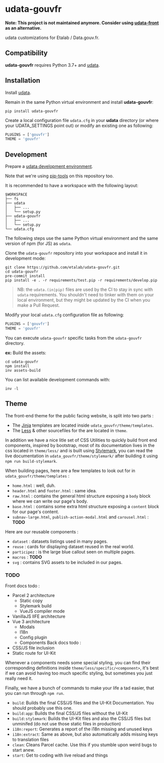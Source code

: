 # udata-gouvfr

**Note: This project is not maintained anymore. Consider using [udata-front](https://github.com/etalab/udata-front) as an alternative.**

udata customizations for Etalab / Data.gouv.fr.

## Compatibility

**udata-gouvfr** requires Python 3.7+ and [udata][].


## Installation

Install [udata][].

Remain in the same Python virtual environment
and install **udata-gouvfr**:

```shell
pip install udata-gouvfr
```

Create a local configuration file `udata.cfg` in your **udata** directory
(or where your UDATA_SETTINGS point out) or modify an existing one as following:

```python
PLUGINS = ['gouvfr']
THEME = 'gouvfr'
```

## Development

Prepare a [udata development environment][udata-develop].

Note that we're using [pip-tools][udata-deps] on this repository too.

It is recommended to have a workspace with the following layout:

```shell
$WORKSPACE
├── fs
├── udata
│   ├── ...
│   └── setup.py
├── udata-gouvfr
│   ├── ...
│   └── setup.py
└── udata.cfg
```

The following steps use the same Python virtual environment
and the same version of npm (for JS) as `udata`.

Clone the `udata-gouvfr` repository into your workspace
and install it in development mode:

```shell
git clone https://github.com/etalab/udata-gouvfr.git
cd udata-gouvfr
pre-commit install
pip install -e . -r requirements/test.pip -r requirements/develop.pip
```

> NB: the `udata.(in|pip)` files are used by the CI to stay in sync with `udata` requirements. You shouldn't need to tinker with them on your local environment, but they might be updated by the CI when you make a Pull Request.

Modify your local `udata.cfg` configuration file as following:

```python
PLUGINS = ['gouvfr']
THEME = 'gouvfr'
```

You can execute `udata-gouvfr` specific tasks from the `udata-gouvfr` directory.

**ex:** Build the assets:

```shell
cd udata-gouvfr
npm install
inv assets-build
```

You can list available development commands with:

```shell
inv -l
```


## Theme

The front-end theme for the public facing website, is split into two parts :
- The [Jinja](https://jinja.palletsprojects.com/en/2.11.x/) templates are located inside `udata_gouvfr/theme/templates`.
- The [Less](http://lesscss.org/) & other sourcefiles for the are located in `theme`.

In addition we have a nice litle set of CSS Utilities to quickly build front end components, inspired by bootstrap, most of its documentation
lives in the css located in `theme/less/` and is built using [Stylemark](https://github.com/mpetrovich/stylemark), you can read the live documentation
in `udata_gouvfr/theme/stylemark/` after building it using `npm run build-stylemark`.

When building pages, here are a few templates to look out for in `udata_gouvfr/theme/templates` :
- `home.html` : well, duh.
- `header.html` and `footer.html` : same idea.
- `raw.html` : contains the general html structure exposing a `body` block where we can write our page's body.
- `base.html` : contains some extra html structure exposing a `content` block for our page's content.
- `subnav-large.html`, `publish-action-modal.html` and `carousel.html` : **TODO**

Here are our reusable components :
- `dataset` : datasets listings used in many pages.
- `reuse` : cards for displaying dataset reused in the real world.
- `participez` : is the large blue callout seen on multiple pages.
- `macros` : **TODO**
- `svg` : contains SVG assets to be included in our pages.

### TODO
Front docs todo :
- Parcel 2 architecture
  - Static copy
  - Stylemark build
  - VueJS compiler mode
- VanillaJS IIFE architecture
- Vue 3 architecture
  - Modals
  - I18n
  - Config plugin
  - Components
Back docs todo :
- CSS/JS file inclusion
- Static route for UI-Kit

Whenever a components needs some special styling, you can find their corresponding definitions inside `theme/less/specific/<component>`,
it's best if we can avoid having too much specific styling, but sometimes you just really need it.

Finally, we have a bunch of commands to make your life a tad easier, that you can run through `npm run`.
- `build`: Builds the final CSS/JS files and the UI-Kit Documentation. You should probably use this one.
- `build:app`: Builds the final CSS/JS files without the UI-Kit
- `build:stylemark`: Builds the UI-Kit files and also the CSS/JS files but unminifed (do not use those static files in production)
- `i18n:report`: Generates a report of the i18n missing and unused keys
- `i18n:extract`: Same as above, but also automatically adds missing keys to translation files
- `clean`: Cleans Parcel cache. Use this if you stumble upon weird bugs to start anew.
- `start`: Get to coding with live reload and things

[udata]: https://github.com/opendatateam/udata
[udata-doc]: http://udata.readthedocs.io/en/stable/
[udata-develop]: http://udata.readthedocs.io/en/stable/development-environment/
[udata-deps]: https://udata.readthedocs.io/en/stable/development-environment/#dependency-management
